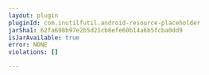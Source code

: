 ```yaml
---
layout: plugin
pluginId: com.inutilfutil.android-resource-placeholder
jarSha1: 62fa698b97e2b5d21cb8efe60b14a6b5fcba0dd9
isJarAvailable: true
error: NONE
violations: []

---
```

